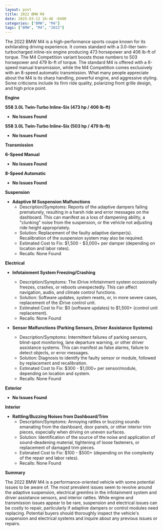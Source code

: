 ```yaml
---
layout: post
title: 2022 BMW M4
date: 2025-03-12 16:48 -0400
categories: ["BMW", "M4"]
tags: ["BMW", "M4", "2022"]
---
```

The 2022 BMW M4 is a high-performance sports coupe known for its exhilarating driving experience. It comes standard with a 3.0-liter twin-turbocharged inline-six engine producing 473 horsepower and 406 lb-ft of torque. The M4 Competition variant boosts those numbers to 503 horsepower and 479 lb-ft of torque. The standard M4 is offered with a 6-speed manual transmission, while the M4 Competition comes exclusively with an 8-speed automatic transmission. What many people appreciate about the M4 is its sharp handling, powerful engine, and aggressive styling. Some criticisms include its firm ride quality, polarizing front grille design, and high price point.

**Engine**

**S58 3.0L Twin-Turbo Inline-Six (473 hp / 406 lb-ft)**

*   **No Issues Found**

**S58 3.0L Twin-Turbo Inline-Six (503 hp / 479 lb-ft)**

*   **No Issues Found**

**Transmission**

**6-Speed Manual**

*   **No Issues Found**

**8-Speed Automatic**

*   **No Issues Found**

**Suspension**

*   **Adaptive M Suspension Malfunctions**
    *   Description/Symptoms: Reports of the adaptive dampers failing prematurely, resulting in a harsh ride and error messages on the dashboard. This can manifest as a loss of dampening ability, a "clunking" noise from the suspension, or the vehicle not adjusting ride height appropriately.
    *   Solution: Replacement of the faulty adaptive damper(s). Recalibration of the suspension system may also be required.
    *   Estimated Cost to Fix: $1,500 - $3,000+ per damper (depending on location and labor rates).
    *   Recalls: None Found

**Electrical**

*   **Infotainment System Freezing/Crashing**
    *   Description/Symptoms: The iDrive infotainment system occasionally freezes, crashes, or reboots unexpectedly. This can affect navigation, audio, and climate control functions.
    *   Solution: Software updates, system resets, or, in more severe cases, replacement of the iDrive control unit.
    *   Estimated Cost to Fix: $0 (software updates) to $1,500+ (control unit replacement).
    *   Recalls: None Found

*   **Sensor Malfunctions (Parking Sensors, Driver Assistance Systems)**
    *   Description/Symptoms: Intermittent failures of parking sensors, blind-spot monitoring, lane departure warning, or other driver assistance systems. This can manifest as false alarms, failure to detect objects, or error messages.
    *   Solution: Diagnosis to identify the faulty sensor or module, followed by replacement and recalibration.
    *   Estimated Cost to Fix: $300 - $1,000+ per sensor/module, depending on location and system.
    *   Recalls: None Found

**Exterior**

*   **No Issues Found**

**Interior**

*   **Rattling/Buzzing Noises from Dashboard/Trim**
    *   Description/Symptoms: Annoying rattles or buzzing sounds emanating from the dashboard, door panels, or other interior trim pieces, especially when driving on uneven surfaces.
    *   Solution: Identification of the source of the noise and application of sound-deadening material, tightening of loose fasteners, or replacement of damaged trim pieces.
    *   Estimated Cost to Fix: $100 - $500+ (depending on the complexity of the repair and labor rates).
    *   Recalls: None Found

**Summary**

The 2022 BMW M4 is a performance-oriented vehicle with some potential issues to be aware of. The most prevalent issues seem to revolve around the adaptive suspension, electrical gremlins in the infotainment system and driver assistance sensors, and interior rattles. While engine and transmission issues appear to be rare, suspension and electrical issues can be costly to repair, particularly if adaptive dampers or control modules need replacing. Potential buyers should thoroughly inspect the vehicle's suspension and electrical systems and inquire about any previous issues or repairs.

